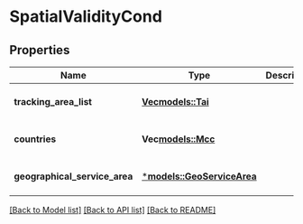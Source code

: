 # SpatialValidityCond

## Properties
Name | Type | Description | Notes
------------ | ------------- | ------------- | -------------
**tracking_area_list** | [**Vec<models::Tai>**](Tai.md) |  | [optional] [default to None]
**countries** | **Vec<models::Mcc>** |  | [optional] [default to None]
**geographical_service_area** | [***models::GeoServiceArea**](GeoServiceArea.md) |  | [optional] [default to None]

[[Back to Model list]](../README.md#documentation-for-models) [[Back to API list]](../README.md#documentation-for-api-endpoints) [[Back to README]](../README.md)


